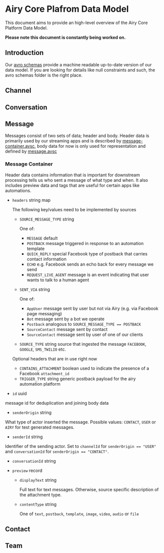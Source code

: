# Airy Core Plafrom Data Model

This document aims to provide an high-level overview of the Airy Core Platform Data Model.

**Please note this document is constantly being worked on.**

## Introduction

Our [avro schemas](/backend/avro) provide a machine readable up-to-date version
of our data model. If you are looking for details like null constraints and
such, the avro schemas folder is the right place.

## Channel

## Conversation

## Message

Messages consist of two sets of data; header and body. Header data is primarily used by our streaming apps and is described by [message-container.avsc](../avro/communication/message-container.avsc), body data for now is only used for representation and defined by [message.avsc](../avro/communication/message-content.avsc)

### Message Container

Header data contains information that is important for downstream processing tells us who sent a message of what type and when. It also includes preview data and tags that are useful for certain apps like automations.

- `headers` string map

    The following key/values need to be implemented by sources

    - `SOURCE_MESSAGE_TYPE` string

        One of:

        - `MESSAGE` default
        - `POSTBACK` message triggered in response to an automation template
        - `QUICK_REPLY` special Facebook type of postback that carries contact information
        - `ECHO` e.g. Facebook sends an echo back for every message we send
        - `REQUEST_LIVE_AGENT` message is an event indicating that user wants to talk to a human agent

    - `SENT_VIA` string

        One of:

        - `AppUser` message sent by user but not via Airy (e.g. via Facebook page messaging)
        - `Bot` message sent by a bot we operate
        - `Postback` analogous to `SOURCE_MESSAGE_TYPE == POSTBACK`
        - `SourceContact` message sent by contact
        - `SourceContact` message sent by user of one of our clients

    - `SOURCE_TYPE` string source that ingested the message `FACEBOOK`, `GOOGLE`, `SMS_TWILIO` etc.

    Optional headers that are in use right now

    - `CONTAINS_ATTACHMENT` boolean used to indicate the presence of a Facebook `attachment_id`
    - `TRIGGER_TYPE` string generic postback payload for the airy automation platform


- `id` uuid

message id for deduplication and joining body data

- `senderOrigin` string

What type of actor inserted the message. Possible values: `CONTACT`, `USER` or `AIRY` for test generated messages.

- `senderId` string

Identifier of the sending actor. Set to `channelId` for `senderOrigin == "USER"` and `conversationId` for `senderOrigin == "CONTACT"`.

- `conversationId` string

- `preview` record

    - `displayText` string

        Full text for text messages. Otherwise, source specific description of the attachment type.

    - `contentType` string

        One of `text`, `postback`, `template`, `image`, `video`, `audio` or `file`

## Contact

## Team
